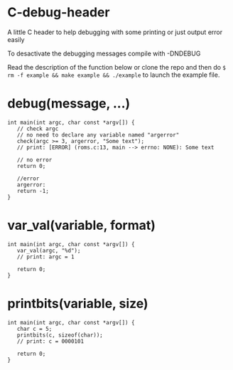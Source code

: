 # C-debug-header
A little C header to help debugging with some printing or just output error easily

To desactivate the debugging messages compile with -DNDEBUG

Read the description of the function below or clone the repo
and then do `$ rm -f example && make example && ./example` to launch the example
file.


# debug(message, ...)
```
int main(int argc, char const *argv[]) {
   // check argc
   // no need to declare any variable named "argerror"
   check(argc >= 3, argerror, "Some text");
   // print: [ERROR] (roms.c:13, main --> errno: NONE): Some text

   // no error
   return 0;

   //error
   argerror:
   return -1;
}

```

# var_val(variable, format)
```
int main(int argc, char const *argv[]) {
   var_val(argc, "%d");
   // print: argc = 1 

   return 0;
}

```

# printbits(variable, size)
```
int main(int argc, char const *argv[]) {
   char c = 5;
   printbits(c, sizeof(char));
   // print: c = 0000101

   return 0;
}

```
